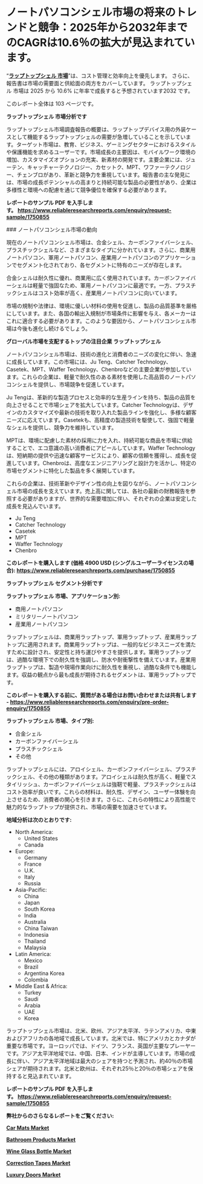 <p><h1>ノートパソコンシェル市場の将来のトレンドと競争：2025年から2032年までのCAGRは10.6％の拡大が見込まれています。</h1></p><p>&ldquo;<strong><a href="https://www.reliableresearchreports.com/laptop-shell-r1750855?utm_campaign=110&utm_medium=9&utm_source=Github&utm_content=ia&utm_term=07022025&utm_id=laptop-shell">ラップトップシェル 市場</a></strong>&rdquo;は、コスト管理と効率向上を優先します。 さらに、報告書は市場の需要面と供給面の両方をカバーしています。 ラップトップシェル 市場は 2025 から 10.6% に年率で成長すると予想されています2032 です。</p>
<p>このレポート全体は 103 ページです。</p>
<p><strong>ラップトップシェル 市場分析です</strong></p>
<p><p>ラップトップシェル市場調査報告の概要は、ラップトップデバイス用の外装ケースとして機能するラップトップシェルの需要が急増していることを示しています。ターゲット市場は、教育、ビジネス、ゲーミングセクターにおけるスタイルや保護機能を求めるユーザーです。市場成長の主要因は、モバイルワーク環境の増加、カスタマイズオプションの充実、新素材の開発です。主要企業には、ジューテン、キャッチャーテクノロジー、カセットク、MPT、ワファーテクノロジー、チェンブロがあり、革新と競争力を重視しています。報告書の主な発見には、市場の成長ポテンシャルの高まりと持続可能な製品の必要性があり、企業は多様性と環境への配慮を通じて競争優位を確保する必要があります。</p></p>
<p><strong>レポートのサンプル PDF を入手します。&nbsp;<a href="https://www.reliableresearchreports.com/enquiry/request-sample/1750855?utm_campaign=110&utm_medium=9&utm_source=Github&utm_content=ia&utm_term=07022025&utm_id=laptop-shell">https://www.reliableresearchreports.com/enquiry/request-sample/1750855</a></strong></p>
<p><p>### ノートパソコンシェル市場の動向</p><p>現在のノートパソコンシェル市場は、合金シェル、カーボンファイバーシェル、プラスチックシェルなど、さまざまなタイプに分かれています。さらに、商業用ノートパソコン、軍用ノートパソコン、産業用ノートパソコンのアプリケーションでセグメント化されており、各セグメントに特有のニーズが存在します。</p><p>合金シェルは耐久性に優れ、商業用に広く使用されています。カーボンファイバーシェルは軽量で強固なため、軍用ノートパソコンに最適です。一方、プラスチックシェルはコスト効率が高く、産業用ノートパソコンに向いています。</p><p>市場の規制や法律は、環境に優しい材料の使用を促進し、製品の品質基準を厳格にしています。また、各国の輸出入規制が市場条件に影響を与え、各メーカーはこれに適合する必要があります。このような要因から、ノートパソコンシェル市場は今後も進化し続けるでしょう。</p></p>
<p><strong>グローバル市場を支配するトップの注目企業 ラップトップシェル</strong></p>
<p><p>ノートパソコンシェル市場は、技術の進化と消費者のニーズの変化に伴い、急速に成長しています。この市場には、Ju Teng、Catcher Technology、Casetek、MPT、Waffer Technology、Chenbroなどの主要企業が参加しています。これらの企業は、軽量で耐久性のある素材を使用した高品質のノートパソコンシェルを提供し、市場競争を促進しています。</p><p>Ju Tengは、革新的な製造プロセスと効率的な生産ラインを持ち、製品の品質を向上させることで市場シェアを拡大しています。Catcher Technologyは、デザインのカスタマイズや最新の技術を取り入れた製品ラインを強化し、多様な顧客ニーズに応えています。Casetekも、高精度の製造技術を駆使して、強固で軽量なシェルを提供し、競争力を維持しています。</p><p>MPTは、環境に配慮した素材の採用に力を入れ、持続可能な商品を市場に供給することで、エコ意識の高い消費者にアピールしています。Waffer Technologyは、短納期の提供や迅速な顧客サービスにより、顧客の信頼を獲得し、成長を促進しています。Chenbroは、高度なエンジニアリングと設計力を活かし、特定の市場セグメントに特化した製品を多く展開しています。</p><p>これらの企業は、技術革新やデザイン性の向上を図りながら、ノートパソコンシェル市場の成長を支えています。売上高に関しては、各社の最新の財務報告を参照する必要がありますが、世界的な需要増加に伴い、それぞれの企業は安定した成長を見込んでいます。</p></p>
<p><ul><li>Ju Teng</li><li>Catcher Technology</li><li>Casetek</li><li>MPT</li><li>Waffer Technology</li><li>Chenbro</li></ul></p>
<p><strong>このレポートを購入します (価格 4900 USD (シングルユーザーライセンスの場合):&nbsp;<a href="https://www.reliableresearchreports.com/purchase/1750855?utm_campaign=110&utm_medium=9&utm_source=Github&utm_content=ia&utm_term=07022025&utm_id=laptop-shell">https://www.reliableresearchreports.com/purchase/1750855</a></strong></p>
<p><strong>ラップトップシェル セグメント分析です</strong></p>
<p><strong>ラップトップシェル 市場、アプリケーション別:</strong></p>
<p><ul><li>商用ノートパソコン</li><li>ミリタリーノートパソコン</li><li>産業用ノートパソコン</li></ul></p>
<p><p>ラップトップシェルは、商業用ラップトップ、軍用ラップトップ、産業用ラップトップに適用されます。商業用ラップトップは、一般的なビジネスニーズを満たすために設計され、安定性と持ち運びやすさを提供します。軍用ラップトップは、過酷な環境下での耐久性を強調し、防水や耐衝撃性を備えています。産業用ラップトップは、製造や現場作業向けに耐久性を重視し、過酷な条件でも機能します。収益の観点から最も成長が期待されるセグメントは、軍用ラップトップです。</p></p>
<p><strong>このレポートを購入する前に、質問がある場合はお問い合わせまたは共有します - <a href="https://www.reliableresearchreports.com/enquiry/pre-order-enquiry/1750855?utm_campaign=110&utm_medium=9&utm_source=Github&utm_content=ia&utm_term=07022025&utm_id=laptop-shell">https://www.reliableresearchreports.com/enquiry/pre-order-enquiry/1750855</a></strong></p>
<p><strong>ラップトップシェル 市場、タイプ別:</strong></p>
<p><ul><li>合金シェル</li><li>カーボンファイバーシェル</li><li>プラスチックシェル</li><li>その他</li></ul></p>
<p><p>ラップトップシェルには、アロイシェル、カーボンファイバーシェル、プラスチックシェル、その他の種類があります。アロイシェルは耐久性が高く、軽量でスタイリッシュ、カーボンファイバーシェルは強靭で軽量、プラスチックシェルはコスト効率が良いです。これらの材料は、耐久性、デザイン、ユーザー体験を向上させるため、消費者の関心を引きます。さらに、これらの特性により高性能で魅力的なラップトップが提供され、市場の需要を加速させています。</p></p>
<p><strong>地域分析は次のとおりです:</strong></p>
<p><ul>
    <li>
        North America:
        <ul>
            <li>United States</li>
            <li>Canada</li>
        </ul>
    </li>
    <li>
        Europe:
        <ul>
            <li>Germany</li>
            <li>France</li>
            <li>U.K.</li>
            <li>Italy</li>
            <li>Russia</li>
        </ul>
    </li>
    <li>
        Asia-Pacific:
        <ul>
            <li>China</li>
            <li>Japan</li>
            <li>South Korea</li>
            <li>India</li>
            <li>Australia</li>
            <li>China Taiwan</li>
            <li>Indonesia</li>
            <li>Thailand</li>
            <li>Malaysia</li>
        </ul>
    </li>
    <li>
        Latin America:
        <ul>
            <li>Mexico</li>
            <li>Brazil</li>
            <li>Argentina Korea</li>
            <li>Colombia</li>
        </ul>
    </li>
    <li>
        Middle East & Africa:
        <ul>
            <li>Turkey</li>
            <li>Saudi</li>
            <li>Arabia</li>
            <li>UAE</li>
            <li>Korea</li>
        </ul>
    </li>
    </ul></p>
<p><p>ラップトップシェル市場は、北米、欧州、アジア太平洋、ラテンアメリカ、中東およびアフリカの各地域で成長しています。北米では、特にアメリカとカナダが重要な市場です。ヨーロッパでは、ドイツ、フランス、英国が主要なプレーヤーです。アジア太平洋地域では、中国、日本、インドが主導しています。市場の成長に伴い、アジア太平洋地域は最大のシェアを持つと予測され、約40％の市場シェアが期待されます。北米と欧州は、それぞれ25％と20％の市場シェアを保持すると見込まれています。</p></p>
<p><strong>レポートのサンプル PDF を入手します。&nbsp;<a href="https://www.reliableresearchreports.com/enquiry/request-sample/1750855?utm_campaign=110&utm_medium=9&utm_source=Github&utm_content=ia&utm_term=07022025&utm_id=laptop-shell">https://www.reliableresearchreports.com/enquiry/request-sample/1750855</a></strong></p>
<p><strong></strong></p>
<p><strong></strong></p>
<p><strong></strong></p>
<p><strong></strong></p>
<p><strong>弊社からのさらなるレポートをご覧ください:</strong></p>
<p><strong><p><a href="https://github.com/mathastilley812967/Market-Research-Report-List-1/blob/main/car-mats-market.md?utm_campaign=110&utm_medium=9&utm_source=Github&utm_content=ia&utm_term=07022025&utm_id=laptop-shell">Car Mats Market</a></p><p><a href="https://github.com/gamuoodhub/Market-Research-Report-List-1/blob/main/bathroom-products-market.md?utm_campaign=110&utm_medium=9&utm_source=Github&utm_content=ia&utm_term=07022025&utm_id=laptop-shell">Bathroom Products Market</a></p><p><a href="https://github.com/uramalorr/Market-Research-Report-List-1/blob/main/wine-glass-bottle-market.md?utm_campaign=110&utm_medium=9&utm_source=Github&utm_content=ia&utm_term=07022025&utm_id=laptop-shell">Wine Glass Bottle Market</a></p><p><a href="https://github.com/mayabungard8092/Market-Research-Report-List-1/blob/main/correction-tapes-market.md?utm_campaign=110&utm_medium=9&utm_source=Github&utm_content=ia&utm_term=07022025&utm_id=laptop-shell">Correction Tapes Market</a></p><p><a href="https://github.com/tamiaknaub6/Market-Research-Report-List-1/blob/main/luxury-doors-market.md?utm_campaign=110&utm_medium=9&utm_source=Github&utm_content=ia&utm_term=07022025&utm_id=laptop-shell">Luxury Doors Market</a></p></strong></p>